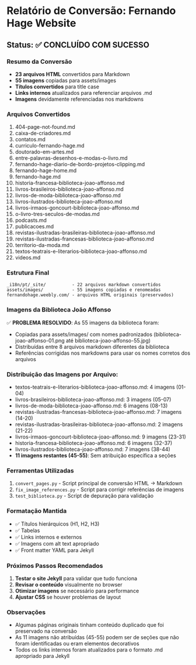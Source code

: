 # Relatório de Conversão: Fernando Hage Website

## Status: ✅ CONCLUÍDO COM SUCESSO

### Resumo da Conversão
- **23 arquivos HTML** convertidos para Markdown
- **55 imagens** copiadas para assets/images
- **Títulos convertidos** para title case
- **Links internos** atualizados para referenciar arquivos .md
- **Imagens** devidamente referenciadas nos markdowns

### Arquivos Convertidos
1. 404-page-not-found.md
2. caixa-de-criadores.md  
3. contatos.md
4. curriculo-fernando-hage.md
5. doutorado-em-artes.md
6. entre-palavras-desenhos-e-modas-o-livro.md
7. fernando-hage-diario-de-bordo-projetos-clipping.md
8. fernando-hage-home.md
9. fernando-hage.md
10. historia-francesa-biblioteca-joao-affonso.md
11. livros-brasileiros-biblioteca-joao-affonso.md
12. livros-de-moda-biblioteca-joao-affonso.md
13. livros-ilustrados-biblioteca-joao-affonso.md
14. livros-irmaos-goncourt-biblioteca-joao-affonso.md
15. o-livro-tres-seculos-de-modas.md
16. podcasts.md
17. publicacoes.md
18. revistas-ilustradas-brasileiras-biblioteca-joao-affonso.md
19. revistas-ilustradas-francesas-biblioteca-joao-affonso.md
20. territorio-da-moda.md
21. textos-teatrais-e-literarios-biblioteca-joao-affonso.md
22. videos.md

### Estrutura Final
```
_i18n/pt/_site/          - 22 arquivos markdown convertidos
assets/images/           - 55 imagens copiadas e renomeadas
fernandohage.weebly.com/ - arquivos HTML originais (preservados)
```

### Imagens da Biblioteca João Affonso
✅ **PROBLEMA RESOLVIDO**: As 55 imagens da biblioteca foram:
- Copiadas para assets/images/ com nomes padronizados (biblioteca-joao-affonso-01.png até biblioteca-joao-affonso-55.jpg)
- Distribuídas entre 8 arquivos markdown diferentes da biblioteca
- Referências corrigidas nos markdowns para usar os nomes corretos dos arquivos

### Distribuição das Imagens por Arquivo:
- textos-teatrais-e-literarios-biblioteca-joao-affonso.md: 4 imagens (01-04)
- livros-brasileiros-biblioteca-joao-affonso.md: 3 imagens (05-07)
- livros-de-moda-biblioteca-joao-affonso.md: 6 imagens (08-13)
- revistas-ilustradas-francesas-biblioteca-joao-affonso.md: 7 imagens (14-20)
- revistas-ilustradas-brasileiras-biblioteca-joao-affonso.md: 2 imagens (21-22)
- livros-irmaos-goncourt-biblioteca-joao-affonso.md: 9 imagens (23-31)
- historia-francesa-biblioteca-joao-affonso.md: 6 imagens (32-37)
- livros-ilustrados-biblioteca-joao-affonso.md: 7 imagens (38-44)
- **11 imagens restantes (45-55)**: Sem atribuição específica a seções

### Ferramentas Utilizadas
1. `convert_pages.py` - Script principal de conversão HTML → Markdown
2. `fix_image_references.py` - Script para corrigir referências de imagens
3. `test_biblioteca.py` - Script de depuração para validação

### Formatação Mantida
- ✅ Títulos hierárquicos (H1, H2, H3)
- ✅ Tabelas
- ✅ Links internos e externos
- ✅ Imagens com alt text apropriado
- ✅ Front matter YAML para Jekyll

### Próximos Passos Recomendados
1. **Testar o site Jekyll** para validar que tudo funciona
2. **Revisar o conteúdo** visualmente no browser
3. **Otimizar imagens** se necessário para performance
4. **Ajustar CSS** se houver problemas de layout

### Observações
- Algumas páginas originais tinham conteúdo duplicado que foi preservado na conversão
- As 11 imagens não atribuídas (45-55) podem ser de seções que não foram identificadas ou eram elementos decorativos
- Todos os links internos foram atualizados para o formato .md apropriado para Jekyll
